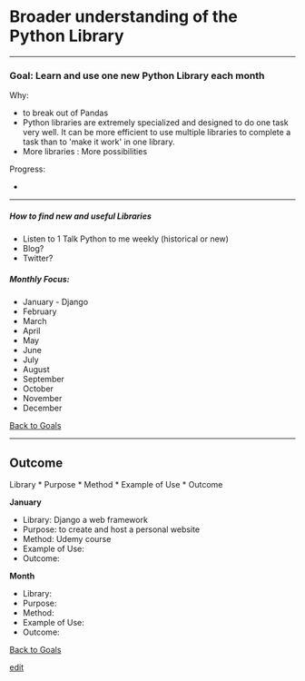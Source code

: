 # Broader understanding of the Python Library

----------

### Goal: Learn and use one new Python Library each month

Why:
 
* to break out of Pandas
* Python libraries are extremely specialized and designed to do one task very well.  It can be more efficient to use multiple libraries to complete a task than to 'make it work' in one library.
* More libraries : More possibilities  

Progress:

* 

----------

##### How to find new and useful Libraries 

*  Listen to 1 Talk Python to me weekly (historical or new)
* Blog?
* Twitter?

##### Monthly Focus:

* January - Django 
* February
* March
* April
* May
* June
* July
* August
* September
* October
* November
* December

[Back to Goals](https://ch3ck3rs.github.io/Goals)

---

## Outcome 

Library * Purpose * Method * Example of Use * Outcome



**January**

- Library: Django a web framework
- Purpose: to create and host a personal website
- Method: Udemy course
- Example of Use:
- Outcome: 


**Month**

- Library: 
- Purpose: 
- Method: 
- Example of Use:
- Outcome: 

[Back to Goals](https://ch3ck3rs.github.io/Goals)


[edit](https://github.com/ch3ck3rs/Goals/blob/gh-pages/2020Goals/Professional/Python-Library.md)